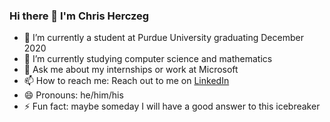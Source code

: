 
### Hi there 👋 I'm Chris Herczeg

- 🔭 I’m currently a student at Purdue University graduating December 2020
- 🌱 I’m currently studying computer science and mathematics
- 💬 Ask me about my internships or work at Microsoft
- 📫 How to reach me: Reach out to me on [LinkedIn](www.linkedin.com/in/chrisherczeg)
- 😄 Pronouns: he/him/his
- ⚡ Fun fact: maybe someday I will have a good answer to this icebreaker

<!--
**chrisherczeg/chrisherczeg** is a ✨ _special_ ✨ repository because its `README.md` (this file) appears on your GitHub profile.

Here are some ideas to get you started:

-->

